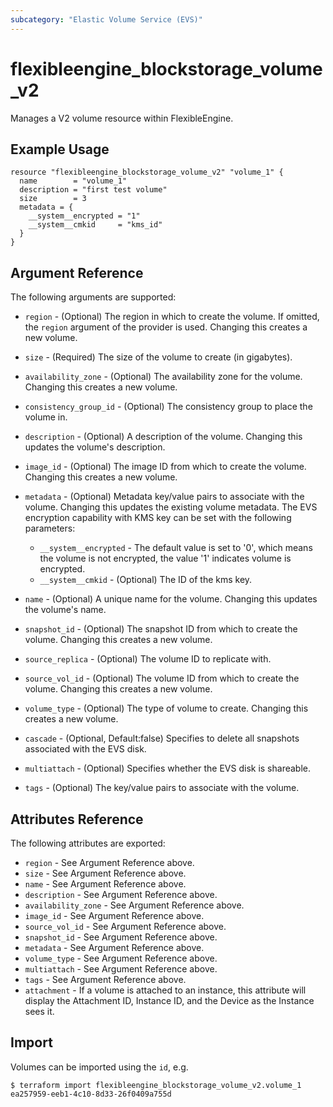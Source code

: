 ```yaml
---
subcategory: "Elastic Volume Service (EVS)"
---
```


# flexibleengine_blockstorage_volume_v2

Manages a V2 volume resource within FlexibleEngine.

## Example Usage

```hcl
resource "flexibleengine_blockstorage_volume_v2" "volume_1" {
  name        = "volume_1"
  description = "first test volume"
  size        = 3
  metadata = {
    __system__encrypted = "1"
    __system__cmkid     = "kms_id"
  }
}
```

## Argument Reference

The following arguments are supported:

* `region` - (Optional) The region in which to create the volume. If
    omitted, the `region` argument of the provider is used. Changing this
    creates a new volume.

* `size` - (Required) The size of the volume to create (in gigabytes).

* `availability_zone` - (Optional) The availability zone for the volume.
    Changing this creates a new volume.

* `consistency_group_id` - (Optional) The consistency group to place the volume
    in.

* `description` - (Optional) A description of the volume. Changing this updates
    the volume's description.

* `image_id` - (Optional) The image ID from which to create the volume.
    Changing this creates a new volume.

* `metadata` - (Optional) Metadata key/value pairs to associate with the volume.
    Changing this updates the existing volume metadata.
    The EVS encryption capability with KMS key can be set with the following parameters:
    + `__system__encrypted` - The default value is set to '0', which means
      the volume is not encrypted, the value '1' indicates volume is encrypted.
    + `__system__cmkid` - (Optional) The ID of the kms key.

* `name` - (Optional) A unique name for the volume. Changing this updates the
    volume's name.

* `snapshot_id` - (Optional) The snapshot ID from which to create the volume.
    Changing this creates a new volume.

* `source_replica` - (Optional) The volume ID to replicate with.

* `source_vol_id` - (Optional) The volume ID from which to create the volume.
    Changing this creates a new volume.

* `volume_type` - (Optional) The type of volume to create.
    Changing this creates a new volume.

* `cascade` - (Optional, Default:false) Specifies to delete all snapshots associated with the EVS disk.

* `multiattach` - (Optional) Specifies whether the EVS disk is shareable.

* `tags` - (Optional) The key/value pairs to associate with the volume.

## Attributes Reference

The following attributes are exported:

* `region` - See Argument Reference above.
* `size` - See Argument Reference above.
* `name` - See Argument Reference above.
* `description` - See Argument Reference above.
* `availability_zone` - See Argument Reference above.
* `image_id` - See Argument Reference above.
* `source_vol_id` - See Argument Reference above.
* `snapshot_id` - See Argument Reference above.
* `metadata` - See Argument Reference above.
* `volume_type` - See Argument Reference above.
* `multiattach` - See Argument Reference above.
* `tags` - See Argument Reference above.
* `attachment` - If a volume is attached to an instance, this attribute will
    display the Attachment ID, Instance ID, and the Device as the Instance
    sees it.

## Import

Volumes can be imported using the `id`, e.g.

```
$ terraform import flexibleengine_blockstorage_volume_v2.volume_1 ea257959-eeb1-4c10-8d33-26f0409a755d
```
